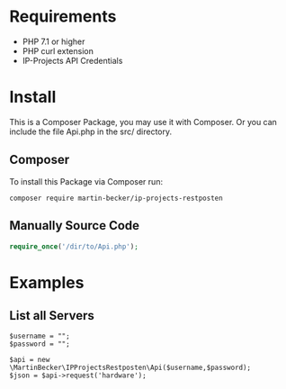 # Requirements
- PHP 7.1 or higher
- PHP curl extension
- IP-Projects API Credentials
# Install
This is a Composer Package, you may use it with Composer. Or you can include the file Api.php in the src/ directory.
## Composer
To install this Package via Composer run:
```
composer require martin-becker/ip-projects-restposten
```
## Manually Source Code
```php
require_once('/dir/to/Api.php');
```
# Examples
## List all Servers
```
$username = "";
$password = "";

$api = new \MartinBecker\IPProjectsRestposten\Api($username,$password);
$json = $api->request('hardware');
```
